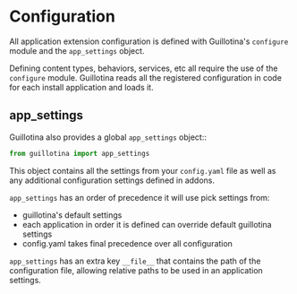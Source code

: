 # Configuration

All application extension configuration is defined with Guillotina's `configure`
module and the `app_settings` object.

Defining content types, behaviors, services, etc all require the use of the
`configure` module. Guillotina reads all the registered configuration in code
for each install application and loads it.

## app_settings

Guillotina also provides a global `app_settings` object::

```python
from guillotina import app_settings
```

This object contains all the settings from your `config.yaml` file as well as
any additional configuration settings defined in addons.

`app_settings` has an order of precedence it will use pick settings from:

 - guillotina's default settings
 - each application in order it is defined can override default guillotina settings
 - config.yaml takes final precedence over all configuration

`app_settings` has an extra key `__file__` that contains the path of the
configuration file, allowing relative paths to be used in an application
settings.
